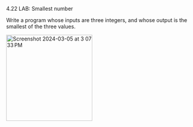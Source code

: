 4.22 LAB: Smallest number
<p>Write a program whose inputs are three integers, and whose output is the smallest of the three values.</p>
<img width="231" alt="Screenshot 2024-03-05 at 3 07 33 PM" src="https://github.com/Jvincent100/4.22-LAB-Smallest-number/assets/155997904/6a7d42ae-fa20-4ba7-b039-7c719f1e02fc">




